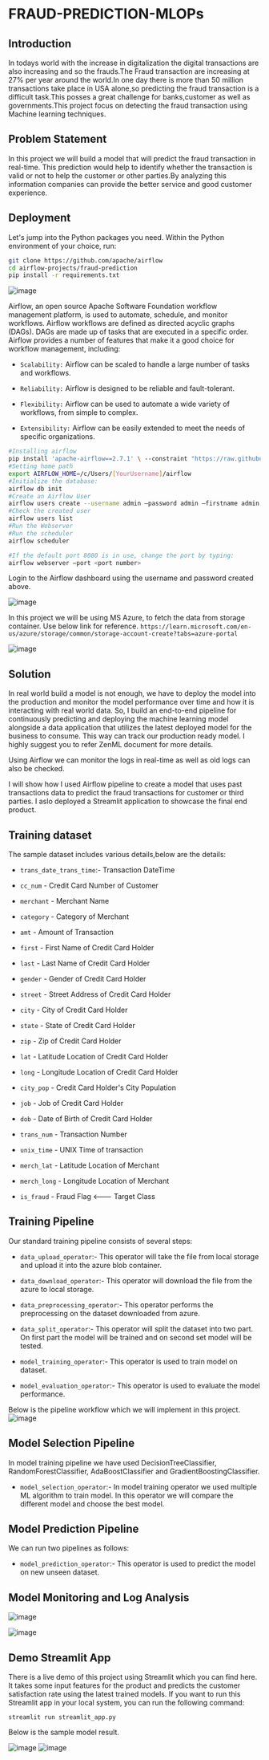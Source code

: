 # FRAUD-PREDICTION-MLOPs

## Introduction
In todays world with the increase in digitalization the digital transactions are also increasing and so the frauds.The Fraud transaction are increasing at 27% per year around the world.In one day there is more than 50 million transactions take place in USA alone,so predicting the fraud transaction is a difficult task.This posses a great challenge for banks,customer as well as governments.This project focus on detecting the fraud transaction using Machine learning techniques.

## Problem Statement
In this project we will build a model that will predict the fraud transaction in real-time. This prediction would help to identify whether the transaction is valid or not to help the customer or other parties.By analyzing this information companies can provide the better service and good customer experience.


## Deployment

Let's jump into the Python packages you need. Within the Python environment of your choice, run:

```bash
git clone https://github.com/apache/airflow
cd airflow-projects/fraud-prediction
pip install -r requirements.txt
```
![image](https://github.com/ashishk831/FRAUD-PREDICTION-MLOPs/assets/81232686/f2c7a96a-300d-497c-aa68-91f3315a2ca9)

Airflow, an open source Apache Software Foundation workflow management platform, is used to automate, schedule, and monitor workflows. Airflow workflows are defined as directed acyclic graphs (DAGs). DAGs are made up of tasks that are executed in a specific order. Airflow provides a number of features that make it a good choice for workflow management, including:

* ``Scalability:`` Airflow can be scaled to handle a large number of tasks and workflows.

* ``Reliability:`` Airflow is designed to be reliable and fault-tolerant.

* ``Flexibility:`` Airflow can be used to automate a wide variety of workflows, from simple to complex.

* ``Extensibility:`` Airflow can be easily extended to meet the needs of specific organizations.

```bash
#Installing airflow
pip install 'apache-airflow==2.7.1' \ --constraint "https://raw.githubusercontent.com/apache/airflow/constraints-2.7.1/constraints-3.8.txt"
#Setting home path
export AIRFLOW_HOME=/c/Users/[YourUsername]/airflow
#Initialize the database:
airflow db init
#Create an Airflow User
airflow users create --username admin –password admin –firstname admin –lastname admin –role Admin –email youremail@email.com
#Check the created user
airflow users list
#Run the Webserver
#Run the scheduler
airflow scheduler

#If the default port 8080 is in use, change the port by typing:
airflow webserver –port <port number>
```

Login to the Airflow dashboard using the username and password created above. 

![image](https://github.com/ashishk831/FRAUD-PREDICTION-MLOPs/assets/81232686/35016988-aa8a-44cb-9d21-2b5beb2fc9f4)


In this project we will be using MS Azure, to fetch the data from storage container. Use below link for reference.
```https://learn.microsoft.com/en-us/azure/storage/common/storage-account-create?tabs=azure-portal```

![image](https://github.com/ashishk831/FRAUD-PREDICTION-MLOPs/assets/81232686/59c5ac0a-e801-43d8-a3dd-edce5d12c01b)


## Solution
In real world build a model is not enough, we have to deploy the model into the production and monitor the model performance over time and how it is interacting with real world data. So, I build an end-to-end pipeline for continuously predicting and deploying the machine learning model alongside a data application that utilizes the latest deployed model for the business to consume. This way can track our production ready model. I highly suggest you to refer ZenML document for more details.

Using Airflow we can monitor the logs in real-time as well as old logs can also be checked.

I will show how I used Airflow pipeline to create a model that uses past transactions data to predict the fraud transactions for customer or third parties. I aslo deployed a Streamlit application to showcase the final end product.


## Training dataset
The sample dataset includes various details,below are the details:
* ``trans_date_trans_time``:- Transaction DateTime

* ``cc_num`` - Credit Card Number of Customer

* ``merchant`` - Merchant Name

* ``category`` - Category of Merchant

* ``amt`` - Amount of Transaction

* ``first`` - First Name of Credit Card Holder

* ``last`` - Last Name of Credit Card Holder

* ``gender`` - Gender of Credit Card Holder

* ``street`` - Street Address of Credit Card Holder

* ``city`` - City of Credit Card Holder

* ``state`` - State of Credit Card Holder

* ``zip`` - Zip of Credit Card Holder

* ``lat`` - Latitude Location of Credit Card Holder

* ``long`` - Longitude Location of Credit Card Holder

* ``city_pop`` - Credit Card Holder's City Population

* ``job`` - Job of Credit Card Holder

* ``dob`` - Date of Birth of Credit Card Holder

* ``trans_num`` - Transaction Number

* ``unix_time`` - UNIX Time of transaction

* ``merch_lat`` - Latitude Location of Merchant

* ``merch_long`` - Longitude Location of Merchant

* ``is_fraud`` - Fraud Flag <--- Target Class


## Training Pipeline
Our standard training pipeline consists of several steps:
* ``data_upload_operator``:- This operator will take the file from local storage and upload it into the azure blob container.

* ``data_download_operator``:- This operator will download the file from the azure to local storage.

* ``data_preprocessing_operator``:- This operator performs the preprocessing on the dataset downloaded from azure.

* ``data_split_operator``:- This operator will split the dataset into two part. On first part the model will be trained and on second set model will be tested.

* ``model_training_operator``:- This operator is used to train model on dataset.

* ``model_evaluation_operator``:- This operator is used to evaluate the model performance.

Below is the pipeline workflow which we will implement in this project.
![image](https://github.com/ashishk831/FRAUD-PREDICTION-MLOPs/assets/81232686/81f2bd60-dcd0-44bb-91ea-f348dd65420b)


## Model Selection Pipeline
In model training pipeline we have used DecisionTreeClassifier, RandomForestClassifier, AdaBoostClassifier and GradientBoostingClassifier.

* ``model_selection_operator``:- In model training operator we used multiple ML algorithm to train model. In this operator we will compare the different model and choose the best model. 

## Model Prediction Pipeline
We can run two pipelines as follows:
* ``model_prediction_operator``:- This operator is used to predict the model on new unseen dataset.

## Model Monitoring and Log Analysis
![image](https://github.com/ashishk831/FRAUD-PREDICTION-MLOPs/assets/81232686/c6f942af-ad8b-45c3-be13-52300a737b24)

![image](https://github.com/ashishk831/FRAUD-PREDICTION-MLOPs/assets/81232686/122eaa72-a56b-43f1-b4a0-cf55487ba226)

## Demo Streamlit App
There is a live demo of this project using Streamlit which you can find here. It takes some input features for the product and predicts the customer satisfaction rate using the latest trained models. If you want to run this Streamlit app in your local system, you can run the following command:

``streamlit run streamlit_app.py``

Below is the sample model result.

![image](https://github.com/ashishk831/FRAUD-PREDICTION-MLOPs/assets/81232686/011aa5d8-d32b-491d-9d2c-cb177db6c7e2) ![image](https://github.com/ashishk831/FRAUD-PREDICTION-MLOPs/assets/81232686/62f6ea06-c1ba-454d-8ed7-a046382930e2)


